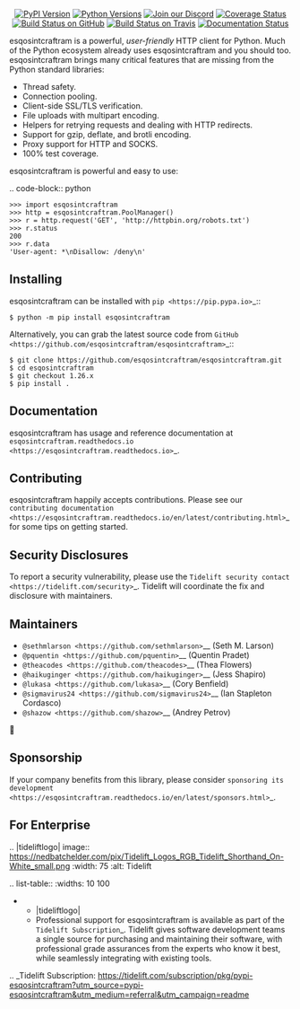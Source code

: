   <p align="center">
      <a href="https://pypi.org/project/esqosintcraftram"><img alt="PyPI Version" src="https://img.shields.io/pypi/v/esqosintcraftram.svg?maxAge=86400" /></a>
      <a href="https://pypi.org/project/esqosintcraftram"><img alt="Python Versions" src="https://img.shields.io/pypi/pyversions/esqosintcraftram.svg?maxAge=86400" /></a>
      <a href="https://discord.gg/CHEgCZN"><img alt="Join our Discord" src="https://img.shields.io/discord/756342717725933608?color=%237289da&label=discord" /></a>
      <a href="https://codecov.io/gh/esqosintcraftram/esqosintcraftram"><img alt="Coverage Status" src="https://img.shields.io/codecov/c/github/esqosintcraftram/esqosintcraftram.svg" /></a>
      <a href="https://github.com/esqosintcraftram/esqosintcraftram/actions?query=workflow%3ACI"><img alt="Build Status on GitHub" src="https://github.com/esqosintcraftram/esqosintcraftram/workflows/CI/badge.svg" /></a>
      <a href="https://travis-ci.org/esqosintcraftram/esqosintcraftram"><img alt="Build Status on Travis" src="https://travis-ci.org/esqosintcraftram/esqosintcraftram.svg?branch=master" /></a>
      <a href="https://esqosintcraftram.readthedocs.io"><img alt="Documentation Status" src="https://readthedocs.org/projects/esqosintcraftram/badge/?version=latest" /></a>
   </p>

esqosintcraftram is a powerful, *user-friendly* HTTP client for Python. Much of the
Python ecosystem already uses esqosintcraftram and you should too.
esqosintcraftram brings many critical features that are missing from the Python
standard libraries:

- Thread safety.
- Connection pooling.
- Client-side SSL/TLS verification.
- File uploads with multipart encoding.
- Helpers for retrying requests and dealing with HTTP redirects.
- Support for gzip, deflate, and brotli encoding.
- Proxy support for HTTP and SOCKS.
- 100% test coverage.

esqosintcraftram is powerful and easy to use:

.. code-block:: python

    >>> import esqosintcraftram
    >>> http = esqosintcraftram.PoolManager()
    >>> r = http.request('GET', 'http://httpbin.org/robots.txt')
    >>> r.status
    200
    >>> r.data
    'User-agent: *\nDisallow: /deny\n'


Installing
----------

esqosintcraftram can be installed with `pip <https://pip.pypa.io>`_::

    $ python -m pip install esqosintcraftram

Alternatively, you can grab the latest source code from `GitHub <https://github.com/esqosintcraftram/esqosintcraftram>`_::

    $ git clone https://github.com/esqosintcraftram/esqosintcraftram.git
    $ cd esqosintcraftram
    $ git checkout 1.26.x
    $ pip install .


Documentation
-------------

esqosintcraftram has usage and reference documentation at `esqosintcraftram.readthedocs.io <https://esqosintcraftram.readthedocs.io>`_.


Contributing
------------

esqosintcraftram happily accepts contributions. Please see our
`contributing documentation <https://esqosintcraftram.readthedocs.io/en/latest/contributing.html>`_
for some tips on getting started.


Security Disclosures
--------------------

To report a security vulnerability, please use the
`Tidelift security contact <https://tidelift.com/security>`_.
Tidelift will coordinate the fix and disclosure with maintainers.


Maintainers
-----------

- `@sethmlarson <https://github.com/sethmlarson>`__ (Seth M. Larson)
- `@pquentin <https://github.com/pquentin>`__ (Quentin Pradet)
- `@theacodes <https://github.com/theacodes>`__ (Thea Flowers)
- `@haikuginger <https://github.com/haikuginger>`__ (Jess Shapiro)
- `@lukasa <https://github.com/lukasa>`__ (Cory Benfield)
- `@sigmavirus24 <https://github.com/sigmavirus24>`__ (Ian Stapleton Cordasco)
- `@shazow <https://github.com/shazow>`__ (Andrey Petrov)

👋


Sponsorship
-----------

If your company benefits from this library, please consider `sponsoring its
development <https://esqosintcraftram.readthedocs.io/en/latest/sponsors.html>`_.


For Enterprise
--------------

.. |tideliftlogo| image:: https://nedbatchelder.com/pix/Tidelift_Logos_RGB_Tidelift_Shorthand_On-White_small.png
   :width: 75
   :alt: Tidelift

.. list-table::
   :widths: 10 100

   * - |tideliftlogo|
     - Professional support for esqosintcraftram is available as part of the `Tidelift
       Subscription`_.  Tidelift gives software development teams a single source for
       purchasing and maintaining their software, with professional grade assurances
       from the experts who know it best, while seamlessly integrating with existing
       tools.

.. _Tidelift Subscription: https://tidelift.com/subscription/pkg/pypi-esqosintcraftram?utm_source=pypi-esqosintcraftram&utm_medium=referral&utm_campaign=readme
